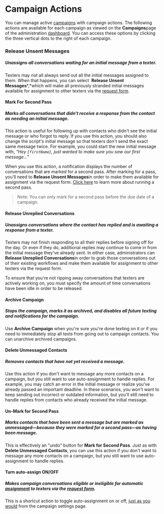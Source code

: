 # Campaign Actions

You can manage active [campaigns](https://withtheranks.com/docs/spoke/for-spoke-admins/campaigns) with campaign actions. The following actions are available for
each campaign as viewed on the **Campaigns**page of
the administration [dashboard](https://withtheranks.com/docs/spoke/for-spoke-admins/dashboards). You can access these options by clicking the three vertical
dots to the right of each campaign.

### 

### Release Unsent Messages

##### Unassigns all conversations waiting for an initial message from a texter.

Texters may not all always send out all the initial messages
assigned to them. When that happens, you can select  **Release Unsent Messages***,*which will make all previously stranded initial
messages available for assignment to other texters via the [request form](https://withtheranks.com/docs/spoke/for-spoke-admins/request-form).

#### Mark For Second Pass

##### Marks all conversations that didn't receive a response from the contact as needing an initial message.

This action is useful for following up with contacts who didn't
see the initial message or who forgot to reply. If you use this
action, you should also change the script's initial message so
that texters don't send the exact same message twice. For
example, you could start the new initial message with, *"Hey `{firstName}`, just wanted to make sure you
saw our first message..."*

When you use this action, a notification displays the number of
conversations that are marked for a second pass. After marking
for a pass, you'll need to **Release Unsent Messages**in order to make them available for assignment via the
request form. [Click here](https://withtheranks.com/docs/spoke/for-spoke-admins/running-a-second-pass) to learn more about running a second pass.

> Note: You can only mark for a second pass before the due date of
> a campaign.

#### Release Unreplied Conversations

##### Unassigns conversations where the contact has replied and is awaiting a response from a texter.

Texters may not finish responding to all their replies before
signing off for the day. Or even if they do, additional replies
may continue to come in from the initial message they've already
sent. In either case, administrators can **Release Unreplied Conversations**in order to grab those conversations out of their
existing workflows and make them available for assignment to
other texters via the request form.

To ensure that you're not ripping away conversations that
texters are actively working on, you must specify the amount of
time conversations have been idle in order to be released.

#### Archive Campaign

##### Stops the campaign, marks it as archived, and disables all future texting and notifications for the campaign.

Use **Archive Campaign** when you're sure you're done
texting on it or if you need to immediately stop all texts from going
out to campaign contacts. You can unarchive archived campaigns.

#### Delete Unmessaged Contacts

##### Removes contacts that have not yet received a message.

Use this action if you don't want to message any more contacts
on a campaign, but you still want to use auto-assignment to
handle replies. For example, you may catch an error in the
initial message or realize you've already passed an important
deadline. In these scenarios, you won't want to keep
sending out incorrect or outdated information, but you'll
still need to handle replies from contacts who already received
the initial message.

#### Un-Mark for Second Pass

##### Marks contacts that have been sent a message but are marked as unmessaged—because they were marked for a second pass—as having been message.

This is effectively an "undo" button for **Mark for Second Pass**. Just as with **Delete Unmessaged Contacts**, you
can use this action if you don't want to message any more
contacts on a campaign, but you still want to use
auto-assignment to handle replies.

#### Turn auto-assign ON/OFF

##### Makes campaign conversations eligible or ineligible for automatic [assignment](https://withtheranks.com/docs/spoke/for-spoke-admins/text-assignment) to texters via the [request form](https://withtheranks.com/docs/spoke/for-spoke-admins/request-form).

This is a shortcut action to toggle auto-assignment on or off, [just as you would](https://withtheranks.com/docs/spoke/for-spoke-admins/request-form) from the campaign settings page.

#####

 